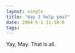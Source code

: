 ```yaml
---
layout: single
title: "may I help you?"
date: 2004-5-1 11:18:0
tags: 
---
```


Yay, May. That is all.

